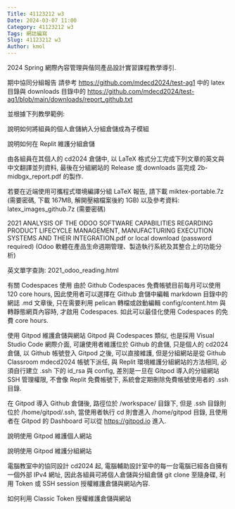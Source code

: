 ```yaml
---
Title: 41123212 w3
Date: 2024-03-07 11:00
Category: 41123212 w3
Tags: 網誌編寫
Slug: 41123212 w3
Author: kmol
---
```


2024 Spring 網際內容管理與偕同產品設計實習課程教學導引.

<!-- PELICAN_END_SUMMARY -->
期中協同分組報告
請參考 https://github.com/mdecd2024/test-ag1 中的 latex 目錄與 downloads 目錄中的 https://github.com/mdecd2024/test-ag1/blob/main/downloads/report_github.txt

並根據下列教學範例:

說明如何將組員的個人倉儲納入分組倉儲成為子模組

說明如何在 Replit 維護分組倉儲

由各組員在其個人的 cd2024 倉儲中, 以 LaTeX 格式分工完成下列文章的英文與中文翻譯並列資料, 最後在分組網站的 Release 或 downloads 區完成 2b-midbgx_report.pdf 的製作.

若要在近端使用可攜程式環境編譯分組 LaTeX 報告, 請下載 miktex-portable.7z (需要密碼, 下載 167MB, 解開壓縮檔案後約 1GB) 以及參考資料: latex_images_github.7z (需要密碼)

2021 ANALYSIS OF THE ODOO SOFTWARE CAPABILITIES REGARDING PRODUCT LIFECYCLE MANAGEMENT, MANUFACTURING EXECUTION SYSTEMS AND THEIR INTEGRATION.pdf or local download (password required) (Odoo 軟體在產品生命週期管理、製造執行系統及其整合上的功能分析)

英文單字查詢: 2021_odoo_reading.html

有關 Codespaces 使用
由於 Github Codespaces 免費帳號目前每月可以使用 120 core hours, 因此使用者可以選擇在 Github 倉儲中編輯 markdown 目錄中的網誌 .md 文章後, 只在需要利用 pelican 轉檔或啟動編輯 config/content.htm 與轉靜態網頁內容時, 才啟用 Codespaces. 如此可以最佳化使用 Codespaces 的免費 core hours.

使用 Gitpod 維護倉儲與網站
Gitpod 與 Codespaces 類似, 也是採用 Visual Studio Code 網際介面, 可讓使用者維護位於 Github 的倉儲, 只是個人的 cd2024 倉儲, 以 Github 帳號登入 Gitpod 之後, 可以直接維護, 但是分組網站是從 Github Classroom mdecd2024 帳號下派任, 與 Replit 環境維護分組網站的方法相同, 必須自行建立 .ssh 下的 id_rsa 與 config, 差別是一旦在 Gitpod 導入的分組網站 SSH 管理權限, 不會像 Replit 免費帳號下, 系統會定期刪除免費帳號使用者的 .ssh 目錄.

在 Gitpod 導入 Github 倉儲後, 路徑位於 /workspace/ 目錄下, 但是 .ssh 目錄則位於 /home/gitpod/.ssh, 當使用者執行 cd 則會進入 /home/gitpod 目錄, 且使用者在 Gitpod 的 Dashboard 可以從 https://gitpod.io 進入.

說明使用 Gitpod 維護個人網站

說明使用 Gitpod 維護分組網站

電腦教室中的協同設計
cd2024 起, 電腦輔助設計室中的每一台電腦已經各自擁有一個外部 IPv4 網址, 因此各組員可將個人倉儲與分組倉儲 git clone 至隨身碟, 利用 Token 或 SSH session 授權維護倉儲與網站內容.

如何利用 Classic Token 授權維護倉儲與網站